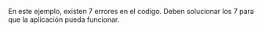 En este ejemplo, existen 7 errores en el codigo. Deben solucionar los 7 para que la aplicación pueda funcionar.
